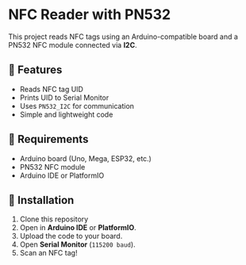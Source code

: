 # NFC Reader with PN532

This project reads NFC tags using an Arduino-compatible board and a PN532 NFC module connected via **I2C**.  

## 📌 Features
- Reads NFC tag UID
- Prints UID to Serial Monitor
- Uses `PN532_I2C` for communication
- Simple and lightweight code

## 🔧 Requirements
- Arduino board (Uno, Mega, ESP32, etc.)
- PN532 NFC module
- Arduino IDE or PlatformIO

## 🚀 Installation
1. Clone this repository
2. Open in **Arduino IDE** or **PlatformIO**.
3. Upload the code to your board.
4. Open **Serial Monitor** (`115200 baud`).
5. Scan an NFC tag!